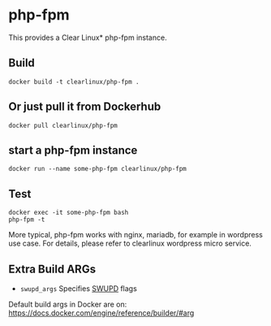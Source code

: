 php-fpm
==========
This provides a Clear Linux* php-fpm instance.

Build
-----
```
docker build -t clearlinux/php-fpm .
```

Or just pull it from Dockerhub
---------------------------
```
docker pull clearlinux/php-fpm
```

start a php-fpm instance
-----------------------
```
docker run --name some-php-fpm clearlinux/php-fpm
```

Test
-----------------------
```
docker exec -it some-php-fpm bash
php-fpm -t
```

More typical, php-fpm works with nginx, mariadb, for example in wordpress use case. For details, please refer to clearlinux wordpress micro service. 


Extra Build ARGs
----------------
- ``swupd_args`` Specifies [SWUPD](https://github.com/clearlinux/swupd-client/blob/master/docs/swupd.1.rst#options) flags

Default build args in Docker are on: https://docs.docker.com/engine/reference/builder/#arg
